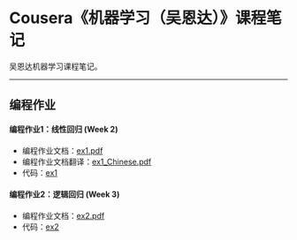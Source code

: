# Cousera《机器学习（吴恩达）》课程笔记
吴恩达机器学习课程笔记。

***

## 编程作业

#### 编程作业1：线性回归 (Week 2)

* 编程作业文档：[ex1.pdf](ProgrammingExercise/machine-learning-ex1/ex1.pdf)
* 编程作业文档翻译：[ex1_Chinese.pdf](ProgrammingExercise/machine-learning-ex1/ex1_Chinese.md)
* 代码：[ex1](ProgrammingExercise/machine-learning-ex1/ex1/)

#### 编程作业2：逻辑回归 (Week 3)

* 编程作业文档：[ex2.pdf](ProgrammingExercise/machine-learning-ex2/ex2.pdf)
* 代码：[ex2](ProgrammingExercise/machine-learning-ex2/ex2/)

